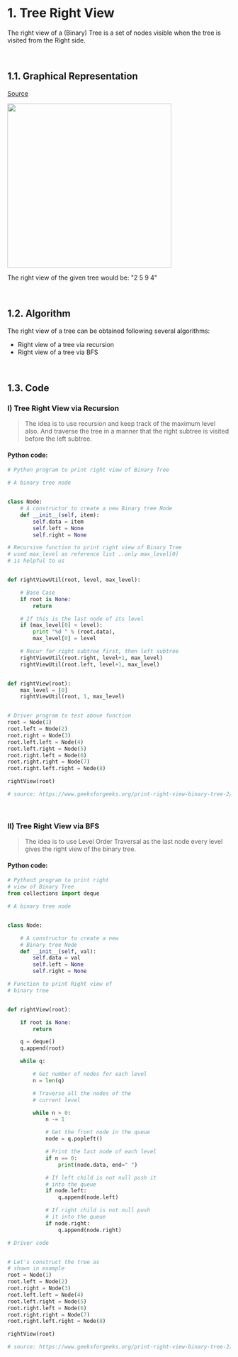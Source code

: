 # 1. Tree Right View
The right view of a (Binary) Tree is a set of nodes visible when the tree is visited from the Right side.

<br/>

## 1.1. Graphical Representation
[Source](https://www.geeksforgeeks.org/properties-of-binary-tree/)

<img alt="" src="https://media.geeksforgeeks.org/wp-content/uploads/20230203074235/new-binary-tree.png" style="width: 370px;" />

The right view of the given tree would be:  "2 5 9 4"

<br/>

## 1.2. Algorithm
The right view of a tree can be obtained following several algorithms:
* Right view of a tree via recursion
* Right view of a tree via BFS 

<br/>

## 1.3. Code
### I) Tree Right View via Recursion
> The idea is to use recursion and keep track of the maximum level also. And traverse the tree in a manner that the right subtree is visited before the left subtree.

#### Python code:
```python
# Python program to print right view of Binary Tree

# A binary tree node


class Node:
	# A constructor to create a new Binary tree Node
	def __init__(self, item):
		self.data = item
		self.left = None
		self.right = None

# Recursive function to print right view of Binary Tree
# used max_level as reference list ..only max_level[0]
# is helpful to us


def rightViewUtil(root, level, max_level):

	# Base Case
	if root is None:
		return

	# If this is the last node of its level
	if (max_level[0] < level):
		print "%d " % (root.data),
		max_level[0] = level

	# Recur for right subtree first, then left subtree
	rightViewUtil(root.right, level+1, max_level)
	rightViewUtil(root.left, level+1, max_level)


def rightView(root):
	max_level = [0]
	rightViewUtil(root, 1, max_level)


# Driver program to test above function
root = Node(1)
root.left = Node(2)
root.right = Node(3)
root.left.left = Node(4)
root.left.right = Node(5)
root.right.left = Node(6)
root.right.right = Node(7)
root.right.left.right = Node(8)

rightView(root)

# source: https://www.geeksforgeeks.org/print-right-view-binary-tree-2/

```
<br/>

### II) Tree Right View via BFS
> The idea is to use Level Order Traversal as the last node every level gives the right view of the binary tree.

#### Python code:
```python
# Python3 program to print right
# view of Binary Tree
from collections import deque

# A binary tree node


class Node:

	# A constructor to create a new
	# Binary tree Node
	def __init__(self, val):
		self.data = val
		self.left = None
		self.right = None

# Function to print Right view of
# binary tree


def rightView(root):

	if root is None:
		return

	q = deque()
	q.append(root)

	while q:

		# Get number of nodes for each level
		n = len(q)

		# Traverse all the nodes of the
		# current level

		while n > 0:
			n -= 1

			# Get the front node in the queue
			node = q.popleft()

			# Print the last node of each level
			if n == 0:
				print(node.data, end=" ")

			# If left child is not null push it
			# into the queue
			if node.left:
				q.append(node.left)

			# If right child is not null push
			# it into the queue
			if node.right:
				q.append(node.right)

# Driver code


# Let's construct the tree as
# shown in example
root = Node(1)
root.left = Node(2)
root.right = Node(3)
root.left.left = Node(4)
root.left.right = Node(5)
root.right.left = Node(6)
root.right.right = Node(7)
root.right.left.right = Node(8)

rightView(root)

# source: https://www.geeksforgeeks.org/print-right-view-binary-tree-2/

````

